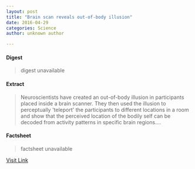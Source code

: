 ```yaml
---
layout: post
title: "Brain scan reveals out-of-body illusion"
date: 2016-04-29
categories: Science
author: unknown author

---
```



#### Digest
>digest unavailable

#### Extract
>Neuroscientists have created an out-of-body illusion in participants placed inside a brain scanner. They then used the illusion to perceptually 'teleport' the participants to different locations in a room and show that the perceived location of the bodily self can be decoded from activity patterns in specific brain regions....

#### Factsheet
>factsheet unavailable

[Visit Link](http://feeds.sciencedaily.com/~r/sciencedaily/~3/Tdv85Zmr1dQ/150430124107.htm)


